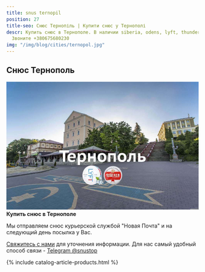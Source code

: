 ```yaml
---
title: snus ternopil
position: 27
title-seo: Снюс Тернопіль | Купити снюс у Тернополі
descr: Купить снюс в Тернополе. В наличии siberia, odens, lyft, thunder, general и другие.
  Звоните +380675680230
img: "/img/blog/cities/ternopol.jpg"
---
```


<section class="mb-4">
	<h1>Снюс Тернополь</h1>
	<div class="row">
		<div class="col-md-7">
			<img class="img-fluid" src="/img/blog/cities/ternopol.jpg" alt="Купити снюс у Тернополі">
		</div>
		<div class="col-md-5">
			<strong>Купить снюс в Тернополе</strong>
			<p>Мы отправляем снюс курьерской службой "Новая Почта" и на следующий день посылка у Вас.</p>
			<p><a href="#contactModal" data-toggle="modal" data-target="#contactModal">Свяжитесь с нами</a> для уточнения информации. Для нас самый удобный способ связи - <a href="//t.me/snustop" target="_blank" title="Telegram"><i class="icon-telegram"></i>Telegram @snustop</a></p>
		</div>
	</div>
</section>

{% include catalog-article-products.html %}